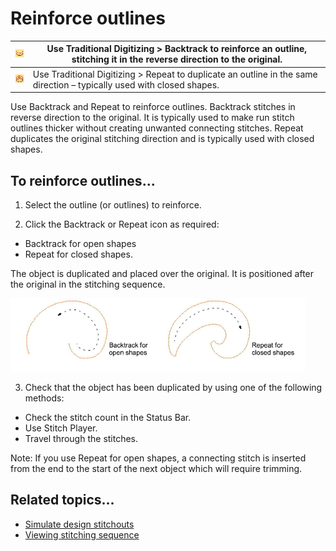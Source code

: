# Reinforce outlines

| ![Backtrack.png](assets/Backtrack.png) | Use Traditional Digitizing > Backtrack to reinforce an outline, stitching it in the reverse direction to the original. |
| -------------------------------------- | ---------------------------------------------------------------------------------------------------------------------- |
| ![Repeat.png](assets/Repeat.png)       | Use Traditional Digitizing > Repeat to duplicate an outline in the same direction – typically used with closed shapes. |

Use Backtrack and Repeat to reinforce outlines. Backtrack stitches in reverse direction to the original. It is typically used to make run stitch outlines thicker without creating unwanted connecting stitches. Repeat duplicates the original stitching direction and is typically used with closed shapes.

## To reinforce outlines...

1. Select the outline (or outlines) to reinforce.

2. Click the Backtrack or Repeat icon as required:

- Backtrack for open shapes
- Repeat for closed shapes.

The object is duplicated and placed over the original. It is positioned after the original in the stitching sequence.

![quality00005.png](assets/quality00005.png)

3. Check that the object has been duplicated by using one of the following methods:

- Check the stitch count in the Status Bar.
- Use Stitch Player.
- Travel through the stitches.

Note: If you use Repeat for open shapes, a connecting stitch is inserted from the end to the start of the next object which will require trimming.

## Related topics...

- [Simulate design stitchouts](../../Basics/view/Simulate_design_stitchouts)
- [Viewing stitching sequence](../../Basics/view/Viewing_stitching_sequence)
